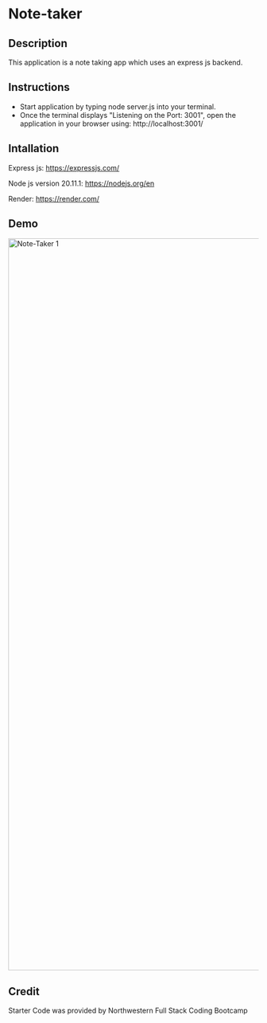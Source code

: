 # Note-taker

## Description 
This application is a note taking app which uses an express js backend. 

## Instructions
* Start application by typing node server.js into your terminal. 
* Once the terminal displays "Listening on the Port: 3001", open the application in your browser using: http://localhost:3001/

## Intallation 
Express js: https://expressjs.com/

Node js version 20.11.1: https://nodejs.org/en 

Render: https://render.com/

## Demo 
<img width="1470" alt="Note-Taker 1" src="https://github.com/snalepa11/Note-taker/assets/131091044/f61fc984-b4a5-484e-9ea9-3c990df37d87">


## Credit
Starter Code was provided by Northwestern Full Stack Coding Bootcamp
